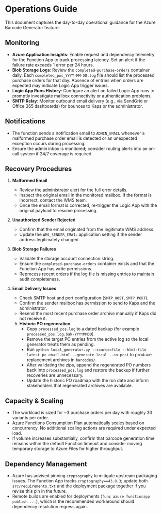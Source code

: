 # Operations Guide

This document captures the day-to-day operational guidance for the Azure Barcode Generator feature.

## Monitoring

- **Azure Application Insights**: Enable request and dependency telemetry for the Function App to track processing latency. Set an alert if the failure rate exceeds 1 error per 24 hours.
- **Blob Storage Logs**: Review the `completed-purchase-orders` container daily. Each `completed_pos_YYYY-MM-DD.log` file should list the processed purchase orders for that day. Absence of entries when orders are expected may indicate Logic App trigger issues.
- **Logic App Runs History**: Configure an alert on failed Logic App runs to promptly investigate mailbox connectivity or authentication problems.
- **SMTP Relay**: Monitor outbound email delivery (e.g., via SendGrid or Office 365 dashboards) for bounces to Kaps or the administrator.

## Notifications

- The function sends a notification email to `ADMIN_EMAIL` whenever a malformed purchase order email is detected or an unexpected exception occurs during processing.
- Ensure the admin inbox is monitored; consider routing alerts into an on-call system if 24/7 coverage is required.

## Recovery Procedures

1. **Malformed Email**
   - Review the administrator alert for the full error details.
   - Inspect the original email in the monitored mailbox. If the format is incorrect, contact the WMS team.
   - Once the email format is corrected, re-trigger the Logic App with the original payload to resume processing.

2. **Unauthorized Sender Rejected**
   - Confirm that the email originated from the legitimate WMS address.
   - Update the `WMS_SENDER_EMAIL` application setting if the sender address legitimately changed.

3. **Blob Storage Failures**
   - Validate the storage account connection string.
   - Ensure the `completed-purchase-orders` container exists and that the Function App has write permissions.
   - Reprocess recent orders if the log file is missing entries to maintain audit completeness.

4. **Email Delivery Issues**
   - Check SMTP host and port configuration (`SMTP_HOST`, `SMTP_PORT`).
   - Confirm the sender mailbox has permission to send to Kaps and the administrator.
   - Resend the most recent purchase order archive manually if Kaps did not receive it.

   5. **Historic PO regeneration**
      - Copy `processed_pos.log` to a dated backup (for example `processed_pos.log.bak-YYYYMMDD`).
      - Remove the target PO entries from the active log so the local generator treats them as pending.
      - Run `python local_generator.py --source=file --html-file latest_po_email.html --generate-local --no-post` to produce replacement archives in `barcodes/`.
      - After validating the zips, append the regenerated PO numbers back into `processed_pos.log` and restore the backup if further recoveries are unnecessary.
      - Update the historic PO roadmap with the run date and inform stakeholders that regenerated archives are available.

## Capacity & Scaling

- The workload is sized for ~3 purchase orders per day with roughly 30 variants per order.
- Azure Functions Consumption Plan automatically scales based on concurrency. No additional scaling actions are required under expected load.
- If volume increases substantially, confirm that barcode generation time remains within the default Function timeout and consider moving temporary storage to Azure Files for higher throughput.

## Dependency Management

- Azure has advised pinning `cryptography` to mitigate upstream packaging issues. The Function App tracks `cryptography==43.0.3`; update both `src/requirements.txt` and the deployment package together if you revise this pin in the future.
- Remote builds are enabled for deployments (`func azure functionapp publish ...`), which is the recommended workaround should dependency resolution regress again.
